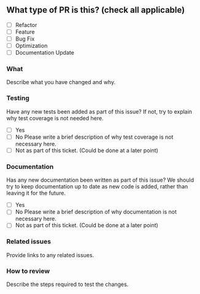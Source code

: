 ## What type of PR is this? (check all applicable)

- [ ] Refactor
- [ ] Feature
- [ ] Bug Fix
- [ ] Optimization
- [ ] Documentation Update

### What

Describe what you have changed and why.

### Testing

Have any new tests been added as part of this issue? If not, try to explain why test coverage is not needed here.

- [ ] Yes
- [ ] No
Please write a brief description of why test coverage is not necessary here.
- [ ] Not as part of this ticket. (Could be done at a later point)

### Documentation

Has any new documentation been written as part of this issue? We should try to keep documentation up to date
as new code is added, rather than leaving it for the future.

- [ ] Yes
- [ ] No
Please write a brief description of why documentation is not necessary here.
- [ ] Not as part of this ticket. (Could be done at a later point)

### Related issues

Provide links to any related issues.

### How to review

Describe the steps required to test the changes.
